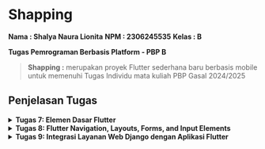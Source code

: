 # Shapping

**Nama : Shalya Naura Lionita**
**NPM : 2306245535**
**Kelas : B**

**Tugas Pemrograman Berbasis Platform - PBP B**

>**Shapping :** merupakan proyek Flutter sederhana baru berbasis mobile untuk memenuhi Tugas Individu mata kuliah PBP Gasal 2024/2025

## **Penjelasan Tugas**

<details>
<summary> <b> Tugas 7: Elemen Dasar Flutter </b> </summary>

## **Jawaban Tugas 7**

* ### Jelaskan apa yang dimaksud dengan stateless widget dan stateful widget, dan jelaskan perbedaan dari keduanya.

Stateless Widget adalah widget yang tidak memiliki state yang dapat berubah. Artinya, widget ini tidak bisa diperbarui atau diubah setelah pertama kali dibuat. Stateless widget cocok digunakan untuk elemen UI yang sifatnya statis, seperti teks, ikon, atau gambar yang tidak akan berubah sepanjang waktu. Contohnya termasuk Text, Icon, dan Image.

Stateful Widget adalah widget yang memiliki state yang dapat berubah selama siklus hidupnya. Ini memungkinkan widget untuk menampilkan data yang bisa diperbarui, seperti teks yang berubah atau animasi. Untuk membuat widget yang bersifat dinamis atau interaktif, seperti form input atau tombol yang bisa ditekan, kita biasanya menggunakan stateful widget. Contoh dari stateful widget adalah Checkbox, Slider, atau TextField.

**Tambahan :** Stateless widget tidak dapat diperbarui setelah diinisialisasi, sedangkan stateful widget dapat mengalami perubahan yang menyebabkan tampilan UI-nya diperbarui selama aplikasi berjalan.

* ### Sebutkan widget apa saja yang kamu gunakan pada proyek ini dan jelaskan fungsinya.

Pada proyek ini, terdapat beberapa widget yang telah saya gunakan, yaitu:
1. MaterialApp
Widget utama aplikasi Flutter yang mengatur beberapa konfigurasi penting, seperti tema aplikasi dan halaman utama. Pada kode ini, MaterialApp juga mengatur colorScheme untuk menentukan warna utama (primarySwatch: Colors.yellow) dan warna sekunder (secondary: Colors.orange[900]), serta menetapkan MyHomePage sebagai halaman utama aplikasi.

2. MyHomePage
MyHomePage merupakan StatelessWidget yang berfungsi sebagai halaman utama aplikasi. Pada halaman ini, berbagai komponen UI disusun dengan layout dasar yang diberikan oleh Scaffold, termasuk AppBar, Column, Row, GridView, dan InfoCard.

3. Scaffold
Struktur dasar halaman Flutter yang menyediakan AppBar, body, dan elemen lainnya. Di MyHomePage, Scaffold menampung AppBar di bagian atas dan Column di dalam body, tempat widget lainnya ditempatkan.

4. AppBar
Bagian atas halaman yang menampilkan judul aplikasi "Shapping" dengan warna teks Colors.orange dan latar belakang sesuai dengan primary dari tema aplikasi.

5. Column dan Row
Menyusun widget secara vertikal. Pada MyHomePage, Column digunakan untuk menampilkan beberapa elemen seperti Row (berisi InfoCard), Text, dan GridView. Sedangkan row Menyusun widget secara horizontal. Dalam kode ini, Row berisi tiga InfoCard untuk menampilkan informasi seperti NPM, Nama, dan Kelas.

6. InfoCard
Widget custom yang menggunakan Card untuk menampilkan informasi dengan judul (title) dan konten (content). Card ini digunakan untuk menampilkan data NPM, nama, dan kelas secara rapi dengan tampilan berbayang.

7. Text
Digunakan untuk menampilkan teks "Welcome to Shapping" di halaman utama, dengan gaya teks bold dan ukuran font 18.

8. GridView.count
Membuat layout grid dengan jumlah kolom yang tetap (3 kolom di proyek ini) untuk menampilkan ItemCard yang berisi menu utama, seperti "Lihat Daftar Produk", "Tambah Produk", dan "Logout". GridView.count juga dilengkapi dengan crossAxisSpacing dan mainAxisSpacing untuk mengatur jarak antar-kolom dan antar-baris.

9. ItemCard
Widget custom yang menggunakan Material untuk menyediakan warna latar belakang berdasarkan warna pada ItemHomepage, dan InkWell untuk membuat efek klik pada kartu. ItemCard berisi ikon (Icon) dan teks (Text) yang ditampilkan di tengah kartu, sesuai dengan data dari ItemHomepage.

10. Material
Membuat elemen dengan gaya Material Design. Pada ItemCard, Material digunakan sebagai latar belakang kartu dengan warna sesuai properti item.color.

11. InkWell
Widget untuk mendeteksi interaksi pengguna (seperti klik) dan menampilkan efek seperti ripple. Pada ItemCard, InkWell dipakai untuk membuat kartu interaktif. Ketika kartu diklik, InkWell memicu aksi onTap yang menampilkan pesan SnackBar.

12. SnackBar
Menampilkan pesan sementara di bagian bawah layar untuk memberi umpan balik ketika pengguna menekan ItemCard. Pesan ini menunjukkan bahwa pengguna telah menekan tombol tertentu, seperti "Kamu telah menekan tombol Lihat Daftar Produk!".

13. Icon
Menampilkan ikon sesuai dengan yang didefinisikan dalam ItemHomepage. Ikon ditampilkan di ItemCard dengan warna putih dan ukuran 30, menyesuaikan tema dan warna latar ItemCard.

* ### Apa fungsi dari setState()? Jelaskan variabel apa saja yang dapat terdampak dengan fungsi tersebut.

setState() adalah metode yang digunakan dalam Stateful widget untuk memberi tahu Flutter bahwa ada perubahan state yang harus diterapkan pada widget tersebut. Ketika setState() dipanggil, Flutter akan menjalankan ulang metode build() dan memperbarui UI berdasarkan perubahan state tersebut. Fungsi ini umumnya digunakan untuk memperbarui data yang akan memengaruhi tampilan.

Variabel yang dapat terdampak oleh setState() adalah variabel-variabel yang berada dalam State class dan berfungsi untuk menyimpan data dinamis dalam widget tersebut. Sebagai contoh, jika ada variabel counter yang bertambah setiap kali tombol ditekan, memanggil setState() pada saat menambah counter akan memperbarui UI untuk menampilkan nilai counter yang baru.

* ### Jelaskan perbedaan antara const dengan final.

const: Menandakan bahwa nilai variabel bersifat konstan atau tidak berubah dan nilainya ditentukan pada saat kompilasi. Variabel const harus diinisialisasi dengan nilai konstan atau literal yang sudah diketahui saat kompilasi.

final: Menandakan bahwa variabel hanya dapat diinisialisasi sekali saja, tetapi nilainya bisa ditentukan saat runtime, bukan hanya saat kompilasi. Jadi, final lebih fleksibel karena bisa digunakan untuk nilai yang tidak diketahui pada saat kompilasi, tetapi tidak bisa diubah setelah diberi nilai.

## **Implementasi Checklist**

* ### Membuat Program Flutter Baru

Menyiapkan direktori baru kemudian menjalankan perintah berikut pada terminal sehingga dapat membuat proyek Flutter baru.
```
flutter create shapping
```

Masuk ke dalam folder 'shapping' dari terminal
```
cd shapping
```

Membuat file menu.dart baru di dalam proyek Flutter dan di dalam direktori lib, kemudian import : 
```
import 'package:flutter/material.dart';
```

Memindahkan `class MyHomePage ...` dari main.dart ke menu.dart lalu menghapus  `class _MyHomePage State ...` di main.dart.

Menambahkan import kode menu.dart ke main.dart
```
`import 'package:shapping/menu.dart';`
```

* ### Membuat Tombol Sederhana
Menambahkan dan mengganti kode dalam menu.dart menjadi seperti ini:
```
import 'package:flutter/material.dart';

class MyHomePage extends StatelessWidget {
  MyHomePage({super.key});
  final String npm = '2306245535'; // NPM
  final String name = 'Shalya Naura Lionita'; // Nama
  final String className = 'PBP B'; // Kelas
  final List<ItemHomepage> items = [
    ItemHomepage("Lihat Daftar Produk", Icons.shopping_bag,
        Colors.orange[900]!), // Dark orange
    ItemHomepage(
        "Tambah Produk", Icons.add, Colors.orange[600]!), // Medium orange
    ItemHomepage("Logout", Icons.logout, Colors.orange[300]!), // Light orange
  ];

  @override
  Widget build(BuildContext context) {
    // Scaffold menyediakan struktur dasar halaman dengan AppBar dan body.
    return Scaffold(
      // AppBar adalah bagian atas halaman yang menampilkan judul.
      appBar: AppBar(
        title: const Text(
          'Shapping',
          style: TextStyle(
            color: Colors.orange,
            fontWeight: FontWeight.bold,
          ),
        ),
        // Warna latar belakang AppBar diambil dari skema warna tema aplikasi.
        backgroundColor: Theme.of(context).colorScheme.primary,
      ),
      // Body halaman dengan padding di sekelilingnya.
      body: Padding(
        padding: const EdgeInsets.all(16.0),
        // Menyusun widget secara vertikal dalam sebuah kolom.
        child: Column(
          crossAxisAlignment: CrossAxisAlignment.center,
          children: [
            // Row untuk menampilkan 3 InfoCard secara horizontal.
            Row(
              mainAxisAlignment: MainAxisAlignment.spaceEvenly,
              children: [
                InfoCard(title: 'NPM', content: npm),
                InfoCard(title: 'Name', content: name),
                InfoCard(title: 'Class', content: className),
              ],
            ),

            // Memberikan jarak vertikal 16 unit.
            const SizedBox(height: 16.0),

            // Menempatkan widget berikutnya di tengah halaman.
            Center(
              child: Column(
                // Menyusun teks dan grid item secara vertikal.

                children: [
                  // Menampilkan teks sambutan dengan gaya tebal dan ukuran 18.
                  const Padding(
                    padding: EdgeInsets.only(top: 16.0),
                    child: Text(
                      'Welcome to Shapping',
                      style: TextStyle(
                        fontWeight: FontWeight.bold,
                        fontSize: 18.0,
                      ),
                    ),
                  ),

                  // Grid untuk menampilkan ItemCard dalam bentuk grid 3 kolom.
                  GridView.count(
                    primary: true,
                    padding: const EdgeInsets.all(20),
                    crossAxisSpacing: 10,
                    mainAxisSpacing: 10,
                    crossAxisCount: 3,
                    // Agar grid menyesuaikan tinggi kontennya.
                    shrinkWrap: true,

                    // Menampilkan ItemCard untuk setiap item dalam list items.
                    children: items.map((ItemHomepage item) {
                      return ItemCard(item);
                    }).toList(),
                  ),
                ],
              ),
            ),
          ],
        ),
      ),
    );
  }
}

class InfoCard extends StatelessWidget {
  // Kartu informasi yang menampilkan title dan content.

  final String title; // Judul kartu.
  final String content; // Isi kartu.

  const InfoCard({super.key, required this.title, required this.content});

  @override
  Widget build(BuildContext context) {
    return Card(
      // Membuat kotak kartu dengan bayangan dibawahnya.
      elevation: 2.0,
      child: Container(
        // Mengatur ukuran dan jarak di dalam kartu.
        width: MediaQuery.of(context).size.width /
            3.5, // menyesuaikan dengan lebar device yang digunakan.
        padding: const EdgeInsets.all(16.0),
        // Menyusun title dan content secara vertikal.
        child: Column(
          children: [
            Text(
              title,
              style: const TextStyle(fontWeight: FontWeight.bold),
            ),
            const SizedBox(height: 8.0),
            Text(content),
          ],
        ),
      ),
    );
  }
}

class ItemHomepage {
  final String name;
  final IconData icon;
  final Color color;

  ItemHomepage(this.name, this.icon, this.color);
}

class ItemCard extends StatelessWidget {
  // Menampilkan kartu dengan ikon dan nama.

  final ItemHomepage item;

  const ItemCard(this.item, {super.key});

  @override
  Widget build(BuildContext context) {
    return Material(
      // Menentukan warna latar belakang dari tema aplikasi.
      color: item.color,
      // Membuat sudut kartu melengkung.
      borderRadius: BorderRadius.circular(12),

      child: InkWell(
        // Aksi ketika kartu ditekan.
        onTap: () {
          // Menampilkan pesan SnackBar saat kartu ditekan.
          ScaffoldMessenger.of(context)
            ..hideCurrentSnackBar()
            ..showSnackBar(SnackBar(
                content: Text("Kamu telah menekan tombol ${item.name}!")));
        },
        // Container untuk menyimpan Icon dan Text
        child: Container(
          padding: const EdgeInsets.all(8),
          child: Center(
            child: Column(
              // Menyusun ikon dan teks di tengah kartu.
              mainAxisAlignment: MainAxisAlignment.center,
              children: [
                Icon(
                  item.icon,
                  color: Colors.white,
                  size: 30.0,
                ),
                const Padding(padding: EdgeInsets.all(3)),
                Text(
                  item.name,
                  textAlign: TextAlign.center,
                  style: const TextStyle(color: Colors.white),
                ),
              ],
            ),
          ),
        ),
      ),
    );
  }
}
```

* ### Menjalankan program dan push ke github
Setelah kode selesai dibuat, jalankan perintah 
```
flutter run
```
di terminal pada root folder untuk memeriksa apakah kode yang dibuat sudah benar.

Setelah kode sudah berjalan dengan benar, melakukan push ke github dengan menjalankan perintah 'git init', 'git add .', 'git commit', dan 'git push' ke dalam repositori baru yang telah dibuat (disini namanya adalah shapping-mobile).

</details>

<details>
<summary> <b> Tugas 8: Flutter Navigation, Layouts, Forms, and Input Elements </b> </summary>

## **Jawaban Tugas 8**

* ### Apa kegunaan const di Flutter? Jelaskan apa keuntungan ketika menggunakan const pada kode Flutter. Kapan sebaiknya kita menggunakan const, dan kapan sebaiknya tidak digunakan?

Di Flutter, keyword const digunakan untuk menandai nilai atau widget yang bersifat immutable (tidak dapat diubah) dan tetap selama runtime aplikasi. Dengan const, Flutter dapat mengidentifikasi elemen-elemen yang tidak perlu di-render ulang karena tidak akan berubah, sehingga menghemat penggunaan memori dan meningkatkan performa aplikasi.

**Keuntungan menggunakan const:**

Mengurangi Render Ulang: Saat menggunakan const, Flutter tahu bahwa widget tersebut tidak akan berubah, sehingga dapat menghindari proses rebuild dan mempercepat waktu render.
Optimisasi Memori: const memungkinkan Flutter untuk menyimpan nilai yang sama hanya sekali di memori, mengurangi penggunaan memori secara keseluruhan.
Membantu dengan Debugging: Penggunaan const mempermudah untuk mengidentifikasi bagian-bagian dari UI yang bersifat statis atau dinamis, memudahkan proses debugging.

**Kapan menggunakan const:**

Gunakan const pada widget atau nilai yang benar-benar tidak berubah sepanjang lifecycle aplikasi, seperti ikon statis, teks statis, atau warna.
Pada widget yang diinisialisasi dengan nilai tetap, seperti Text("Hello World"), penggunaan const akan meningkatkan efisiensi render.

**Kapan tidak menggunakan const:**

Jangan gunakan const pada widget yang nilai atau tampilannya dapat berubah, seperti elemen yang tergantung pada input pengguna atau data yang dinamis.
Jika sebuah widget menerima parameter yang berubah-ubah atau berasal dari variabel, maka const sebaiknya tidak digunakan karena widget tersebut perlu di-render ulang saat data berubah.
Dengan menggunakan const secara tepat, kita bisa mendapatkan aplikasi yang lebih efisien dan performa yang lebih baik, terutama untuk aplikasi yang kompleks atau dengan banyak elemen UI.

* ### Jelaskan dan bandingkan penggunaan Column dan Row pada Flutter. Berikan contoh implementasi dari masing-masing layout widget ini!

Di Flutter, Column dan Row adalah widget untuk menyusun elemen secara vertikal dan horizontal.

**Column:** Menyusun elemen dari atas ke bawah. Mengisi lebar penuh, sementara tinggi disesuaikan dengan jumlah elemen. Gunakan mainAxisAlignment dan crossAxisAlignment untuk mengatur posisi elemen secara vertikal dan horizontal. Cocok untuk layout vertikal seperti formulir. Contoh (left_drawer.dart) :
```
Column(
  children: [
    Text(
      'Shapping',
      textAlign: TextAlign.center,
      style: TextStyle(
        fontSize: 24,
        fontWeight: FontWeight.bold,
        color: Colors.orange,
      ),
    ),
    Padding(padding: EdgeInsets.all(8)),
    Text(
      "Ayo tambahkan product kesukaanmu!",
      textAlign: TextAlign.center,
      style: TextStyle(
        fontSize: 15,
        fontWeight: FontWeight.normal,
        color: Colors.orange,
      ),
    ),
  ],
),
```

**Row:** Menyusun elemen dari kiri ke kanan. Mengisi tinggi penuh, sementara lebar disesuaikan dengan jumlah elemen. mainAxisAlignment dan crossAxisAlignment mengatur posisi elemen secara horizontal dan vertikal. Cocok untuk layout horizontal seperti bilah navigasi. Contoh :
```
Row(
  mainAxisAlignment: MainAxisAlignment.spaceEvenly,
  children: [
    InfoCard(title: 'NPM', content: npm),
    InfoCard(title: 'Name', content: name),
    InfoCard(title: 'Class', content: className),
  ],
),
```

* ### Sebutkan apa saja elemen input yang kamu gunakan pada halaman form yang kamu buat pada tugas kali ini. Apakah terdapat elemen input Flutter lain yang tidak kamu gunakan pada tugas ini? Jelaskan!

Pada halaman form ProductEntryFormPage, terdapat beberapa elemen input utama yang digunakan, yaitu:

1. TextFormField untuk "Product" - Input teks untuk nama produk, dilengkapi dengan validator untuk memastikan input tidak kosong.
2. TextFormField untuk "Amount" - Input numerik untuk jumlah produk, dengan validator yang memastikan input tidak kosong dan berupa angka.
3. TextFormField untuk "Description" - Input teks untuk deskripsi produk, dengan validator untuk memastikan input tidak kosong.
4. ElevatedButton untuk "Save" - Tombol untuk menyimpan data input yang menampilkan dialog konfirmasi saat data tersimpan.

Elemen input lain di Flutter yang tidak digunakan ada beberapa, seperti Checkbox untuk memilih opsi boolean, Radio Button untuk memilih satu opsi dari beberapa pilihan, Switch untuk toggle antara dua status, Slider untuk memilih nilai dalam rentang tertentu, serta DropdownButton untuk memilih dari daftar opsi.

Elemen-elemen ini tidak digunakan karena form yang dibuat hanya memerlukan input teks dan angka sederhana, tanpa opsi boolean atau pilihan dari daftar.

* ### Bagaimana cara kamu mengatur tema (theme) dalam aplikasi Flutter agar aplikasi yang dibuat konsisten? Apakah kamu mengimplementasikan tema pada aplikasi yang kamu buat?

Dalam aplikasi Flutter, tema diatur melalui ThemeData, yang diterapkan pada widget MaterialApp. Ini memungkinkan kita untuk menetapkan gaya warna, font, bentuk, dan elemen UI lainnya secara konsisten di seluruh aplikasi. Dengan menggunakan tema, kita bisa memastikan aplikasi memiliki tampilan yang seragam, serta memudahkan perubahan desain hanya dengan mengupdate nilai tema.

Dalam kode yang saya buat, saya telah mengimplementasikan tema dengan menggunakan colorScheme.primary dan colorScheme.secondary untuk menentukan warna elemen UI seperti AppBar, Drawer, dan tombol. Hal ini memastikan bahwa warna utama dan sekunder tetap konsisten di seluruh aplikasi, memberikan tampilan yang lebih seragam.

* ### Bagaimana cara kamu menangani navigasi dalam aplikasi dengan banyak halaman pada Flutter?

Dalam aplikasi Flutter dengan banyak halaman, navigasi diatur menggunakan Navigator dan MaterialPageRoute. Flutter menyediakan berbagai metode navigasi yang memungkinkan perpindahan antar halaman dengan mulus, baik untuk mendorong (push) halaman baru ke dalam stack atau untuk menggantikan (replace) halaman yang ada.

Pada proyek saya, navigasi dilakukan dengan Navigator.push dan Navigator.pushReplacement untuk berpindah ke halaman formulir atau halaman utama. Ini membuat navigasi tetap efisien, serta memastikan pengguna tidak menumpuk terlalu banyak halaman dalam stack. Berikut contoh dalam kode saya :

**Navigator.push :**
```
if (item.name == "Tambah Produk") {
  Navigator.push(
    context,
    MaterialPageRoute(
        builder: (context) => const ProductEntryFormPage()),
  );
}
```

**Navigator.pushReplacement :**
```
onTap: () {
  Navigator.pushReplacement(
      context,
      MaterialPageRoute(
        builder: (context) => MyHomePage(),
      ));
},
```

## **Implementasi Checklist**

* ### Membuat halaman tambah Form
Membuat berkas baru pada direktori lib dengan nama 'productentry_form.dart' kemudian diisi dengan kode :
```
import 'package:flutter/material.dart';
import 'package:shapping/widgets/left_drawer.dart';

class ProductEntryFormPage extends StatefulWidget {
  const ProductEntryFormPage({super.key});

  @override
  State<ProductEntryFormPage> createState() => _ProductEntryFormPageState();
}

class _ProductEntryFormPageState extends State<ProductEntryFormPage> {
  final _formKey = GlobalKey<FormState>();
  String _productname = "";
  String _description = "";
  int _amount = 0;
  @override
  Widget build(BuildContext context) {
    return Scaffold(
      appBar: AppBar(
        title: const Center(
          child: Text(
            'Form Tambah Product',
          ),
        ),
        backgroundColor: Theme.of(context).colorScheme.primary,
        foregroundColor: Colors.orange[900],
      ),
      drawer:
          const LeftDrawer(), // Menggunakan drawer yang diimport dari left_drawer.dart
      body: Form(
        key: _formKey,
        child: SingleChildScrollView(
            child: Column(
          crossAxisAlignment: CrossAxisAlignment.start,
          children: [
            Padding(
              padding: const EdgeInsets.all(8.0),
              child: TextFormField(
                decoration: InputDecoration(
                  hintText: "Product",
                  labelText: "Product",
                  border: OutlineInputBorder(
                    borderRadius: BorderRadius.circular(5.0),
                  ),
                ),
                onChanged: (String? value) {
                  setState(() {
                    _productname = value!;
                  });
                },
                validator: (String? value) {
                  if (value == null || value.isEmpty) {
                    return "Product tidak boleh kosong!";
                  }
                  return null;
                },
              ),
            ),
            Padding(
              padding: const EdgeInsets.all(8.0),
              child: TextFormField(
                decoration: InputDecoration(
                  hintText: "Amount",
                  labelText: "Amount",
                  border: OutlineInputBorder(
                    borderRadius: BorderRadius.circular(5.0),
                  ),
                ),
                onChanged: (String? value) {
                  setState(() {
                    _amount = int.tryParse(value!) ?? 0;
                  });
                },
                validator: (String? value) {
                  if (value == null || value.isEmpty) {
                    return "Amount tidak boleh kosong!";
                  }
                  if (int.tryParse(value) == null) {
                    return "Amount harus berupa angka!";
                  }
                  return null;
                },
              ),
            ),
            Padding(
              padding: const EdgeInsets.all(8.0),
              child: TextFormField(
                decoration: InputDecoration(
                  hintText: "Description",
                  labelText: "Description",
                  border: OutlineInputBorder(
                    borderRadius: BorderRadius.circular(5.0),
                  ),
                ),
                onChanged: (String? value) {
                  setState(() {
                    _description = value!;
                  });
                },
                validator: (String? value) {
                  if (value == null || value.isEmpty) {
                    return "Description tidak boleh kosong!";
                  }
                  return null;
                },
              ),
            ),
            Align(
              alignment: Alignment.bottomCenter,
              child: Padding(
                padding: const EdgeInsets.all(8.0),
                child: ElevatedButton(
                  style: ButtonStyle(
                    backgroundColor: MaterialStateProperty.all(
                        Theme.of(context).colorScheme.primary),
                  ),
                  onPressed: () {
                    if (_formKey.currentState!.validate()) {
                      showDialog(
                        context: context,
                        builder: (context) {
                          return AlertDialog(
                            title: const Text('Product berhasil tersimpan'),
                            content: SingleChildScrollView(
                              child: Column(
                                crossAxisAlignment: CrossAxisAlignment.start,
                                children: [
                                  Text('Product : $_productname'),
                                  Text('Amount : $_amount'),
                                  Text('Description : $_description'),
                                ],
                              ),
                            ),
                            actions: [
                              TextButton(
                                child: const Text('OK'),
                                onPressed: () {
                                  Navigator.pop(context);
                                  _formKey.currentState!.reset();
                                },
                              ),
                            ],
                          );
                        },
                      );
                    }
                  },
                  child: const Text(
                    "Save",
                    style: TextStyle(color: Colors.orange),
                  ),
                ),
              ),
            ),
          ],
        )),
      ),
    );
  }
}
```

* ### Navigasi ke form
Mmeindahkan fungsi ItemHomePage dan ItemCard ke dalam berkas baru bernama product_card di dalam direktori widgets, kemudian menambahkan kode berikut pada fungsi onTap() sebagai berikut :
```
onTap: () {
  ScaffoldMessenger.of(context)
    ..hideCurrentSnackBar()
    ..showSnackBar(SnackBar(
        content: Text("Kamu telah menekan tombol ${item.name}!")));

  if (item.name == "Tambah Produk") {
    Navigator.push(
      context,
      MaterialPageRoute(
          builder: (context) => const ProductEntryFormPage()),
    );
  }
},
```

* ### Membuat sebuah drawer
Membuat berkas baru pada direktori baru di dalam direktori lib sehingga path menjadi lib/widgets/left_drawer.dart, kemudian mengisi left_drawer.dart dengan kode :
```
import 'package:flutter/material.dart';
import 'package:shapping/screens/menu.dart';
import 'package:shapping/screens/productentry_form.dart';

class LeftDrawer extends StatelessWidget {
  const LeftDrawer({super.key});

  @override
  Widget build(BuildContext context) {
    return Drawer(
      child: ListView(
        children: [
          DrawerHeader(
            decoration: BoxDecoration(
              color: Theme.of(context).colorScheme.primary,
            ),
            child: const Column(
              children: [
                Text(
                  'Shapping',
                  textAlign: TextAlign.center,
                  style: TextStyle(
                    fontSize: 24,
                    fontWeight: FontWeight.bold,
                    color: Colors.orange,
                  ),
                ),
                Padding(padding: EdgeInsets.all(8)),
                Text(
                  "Ayo tambahkan product kesukaanmu!",
                  textAlign: TextAlign.center,
                  style: TextStyle(
                    fontSize: 15,
                    fontWeight: FontWeight.normal,
                    color: Colors.orange,
                  ),
                ),
              ],
            ),
          ),
          ListTile(
            leading: const Icon(Icons.home_outlined),
            title: const Text('Halaman Utama'),
            // Bagian redirection ke MyHomePage
            onTap: () {
              Navigator.pushReplacement(
                  context,
                  MaterialPageRoute(
                    builder: (context) => MyHomePage(),
                  ));
            },
          ),
          ListTile(
            leading: const Icon(Icons.mood),
            title: const Text('Tambah Product'),
            // Bagian redirection ke MoodEntryFormPage
            onTap: () {
              // Navigasi ke halaman MoodEntryFormPage
              Navigator.push(
                context,
                MaterialPageRoute(builder: (context) => ProductEntryFormPage()),
              );
            },
          ),
        ],
      ),
    );
  }
}
```

</details>

<details>
<summary> <b> Tugas 9: Integrasi Layanan Web Django dengan Aplikasi Flutter </b> </summary>

## **Jawaban Tugas 9**

* ### Jelaskan mengapa kita perlu membuat model untuk melakukan pengambilan ataupun pengiriman data JSON? Apakah akan terjadi error jika kita tidak membuat model terlebih dahulu?

**Mengapa Perlu Membuat Model untuk JSON?**

Model dalam framework seperti Django membantu kita mendefinisikan struktur data secara konsisten dan mempermudah pengelolaan database. Saat berurusan dengan data JSON, model diperlukan jika kita ingin menyimpan atau memanipulasi data tersebut dalam database secara terorganisir. Model memungkinkan validasi otomatis, mengurangi risiko error seperti data tidak sesuai tipe atau format, dan memastikan bahwa setiap pengambilan atau pengiriman data JSON sesuai dengan skema yang diharapkan.

**Apakah Error Terjadi Jika Tidak Membuat Model?**

Jika hanya mengirim atau menerima JSON tanpa melibatkan database, model tidak wajib digunakan, sehingga tidak akan langsung menyebabkan error. Namun, jika data JSON ingin disimpan ke database tanpa model, kemungkinan besar akan terjadi error atau inkonsistensi karena tidak ada aturan yang mendefinisikan bagaimana data tersebut harus disimpan. Selain itu, tanpa model, proses validasi dan pengolahan data menjadi lebih rentan terhadap kesalahan manual.


* ### Jelaskan fungsi dari library http yang sudah kamu implementasikan pada tugas ini

Pada tugas ini, library http digunakan untuk melakukan komunikasi antara aplikasi Flutter dan web service melalui HTTP. Fungsi utama dari library ini adalah mempermudah pengiriman dan penerimaan data menggunakan metode HTTP, seperti GET dan POST. Berikut detail penggunaannya:

1. Mengirim Request: Library ini memungkinkan pengiriman HTTP request, seperti GET untuk mengambil data dari server dan POST untuk mengirim data ke server. Seperti contohnya pada tugas,
```
class _ProductEntryPageState extends State<ProductEntryPage> {
  Future<List<ProductEntry>> fetchProduct(CookieRequest request) async {
    final response = await request.get('http://127.0.0.1:8000/json/');
    ...
  }
}
```

```
@csrf_exempt
def create_mood_flutter(request):
    if request.method == 'POST':
    ...
```

2. Menerima Response: Response dari server dalam format JSON dapat diolah menjadi objek Dart menggunakan metode deserialisasi.

3. Integrasi API: Digunakan untuk menghubungkan aplikasi Flutter dengan backend, misalnya Django, untuk menampilkan data seperti daftar mood yang diambil dari API.

Langkah yang diterapkan melibatkan menambahkan dependensi http, membuat model Dart untuk representasi data JSON, dan memanfaatkan library ini untuk fetch data atau mengirim data ke server


* ### Jelaskan fungsi dari CookieRequest dan jelaskan mengapa instance CookieRequest perlu untuk dibagikan ke semua komponen di aplikasi Flutter.

CookieRequest adalah objek yang berfungsi mengelola sesi pengguna dengan menggunakan cookie saat melakukan permintaan HTTP. Objek ini menyimpan cookie yang dikirim server setelah login atau inisiasi sesi, lalu menyertakannya dalam permintaan HTTP berikutnya untuk menjaga status login pengguna. Selain itu, CookieRequest memastikan setiap permintaan aplikasi dikaitkan dengan sesi pengguna yang valid, sehingga memudahkan otentikasi tanpa mengulang proses login. Fungsi ini juga mendukung operasi CRUD yang aman, seperti menambahkan atau mengubah data, dengan server memvalidasi sesi melalui cookie yang disertakan.

Membagikan instance CookieRequest ke semua komponen dalam aplikasi memastikan konsistensi sesi di setiap permintaan, mencegah masalah seperti logout tak terduga atau akses yang ditolak akibat inkonsistensi cookie. Dengan hanya satu instance yang mengelola cookie, keamanan data sesi lebih terjaga dan pengelolaan otentikasi menjadi terpusat. Hal ini juga menyederhanakan akses dan debugging, karena semua komponen menggunakan instance yang sama untuk menangani permintaan yang membutuhkan cookie.


* ### Jelaskan mekanisme pengiriman data mulai dari input hingga dapat ditampilkan pada Flutter.

Berikut adalah mekanisme pengiriman data mulai dari input hingga dapat ditampilkan pada Flutter:

1. Input Data oleh Pengguna
Pengguna memasukkan data melalui form atau widget input di aplikasi Flutter, seperti TextField atau DropdownButton. Data ini dikumpulkan dari widget menggunakan controller, seperti TextEditingController, atau melalui state management.
2. Mengirim Data ke Backend
Setelah input selesai, data yang dikumpulkan dikirim ke backend melalui HTTP request, biasanya menggunakan library seperti http. Data ini dikemas dalam format JSON menggunakan jsonEncode agar kompatibel dengan API.
3. Pemrosesan di Backend
Backend menerima request dan memproses data. Proses ini bisa mencakup validasi data, penyimpanan data ke database, serta mengembalikan response ke aplikasi Flutter. Response biasanya berisi status keberhasilan dan data terbaru.
4. Menerima Response di Flutter
Flutter menerima response dari backend, yang biasanya berupa JSON. Data JSON ini di-decode menjadi objek Dart untuk ditampilkan atau digunakan lebih lanjut.
5. Menampilkan Data ke Pengguna
Data yang diterima diubah menjadi widget untuk ditampilkan. Flutter sering menggunakan widget seperti ListView, Text, atau Card untuk menyajikan data secara dinamis.


* ### Jelaskan mekanisme autentikasi dari login, register, hingga logout. Mulai dari input data akun pada Flutter ke Django hingga selesainya proses autentikasi oleh Django dan tampilnya menu pada Flutter.

**1. Register :**  
Pengguna memulai proses registrasi dengan memasukkan data seperti nama, email, dan password melalui form di aplikasi Flutter. Data tersebut dikirim ke backend Django menggunakan HTTP POST dalam format JSON. Setelah menerima data, Django melakukan validasi untuk memastikan format data benar dan email belum terdaftar sebelumnya. Password pengguna di-hash menggunakan algoritma keamanan seperti PBKDF2 untuk memastikan kerahasiaan data. Akhirnya, Django menyimpan akun pengguna ke dalam database dan mengembalikan respons keberhasilan ke Flutter untuk mengonfirmasi bahwa proses registrasi selesai.

**2. Login :**  
Pada proses login, pengguna memasukkan email dan password mereka melalui form login di Flutter. Data ini kemudian dikirimkan ke Django menggunakan HTTP POST. Django memverifikasi email dan mencocokkan password dengan yang telah di-hash di database. Jika validasi berhasil, Django membuat sesi dengan cookie atau memberikan token autentikasi seperti JWT. Flutter menerima cookie atau token tersebut sebagai bukti autentikasi dan menyimpannya di penyimpanan lokal untuk digunakan pada permintaan selanjutnya. Jika login gagal, Django mengembalikan respons error dengan pesan yang sesuai.

**3. Tampilan menu pada Flutter :**  
Setelah login berhasil, Flutter menggunakan token atau sesi yang diterima untuk mengakses data dari server Django. Setiap permintaan HTTP berikutnya menyertakan token atau cookie tersebut untuk memastikan Django dapat memverifikasi pengguna. Django memeriksa validitas token atau sesi sebelum memberikan akses ke data atau menu yang diminta. Setelah verifikasi berhasil, Django mengirimkan data yang relevan, seperti daftar menu, yang kemudian ditampilkan oleh Flutter di antarmuka pengguna.

**4. Logout :**  
Proses logout dimulai ketika pengguna memilih opsi logout di aplikasi Flutter. Flutter mengirimkan permintaan ke Django untuk menghapus sesi atau mencabut token autentikasi. Django memproses permintaan ini dengan menghapus sesi dari database atau memasukkan token ke daftar hitam (blacklist). Setelah Django mengonfirmasi bahwa sesi atau token telah dihentikan, Flutter menghapus informasi autentikasi dari penyimpanan lokal dan mengarahkan pengguna kembali ke halaman login. Proses ini memastikan bahwa pengguna tidak lagi memiliki akses ke data atau fitur yang memerlukan autentikasi.


## **Implementasi Checklist**

* ### Mengimplementasikan fitur registrasi akun pada proyek tugas Flutter, membuat halaman login pada proyek tugas Flutter, mengintegrasikan sistem autentikasi Django dengan proyek tugas Flutter.

**Implementasi di Django**
1. Membuat django-app baru, yaitu authentication yang berisi fungsi-fungsi untuk registrasi, login, dan logout dengan mengembalikan JSON response sebagai hasil proses login/logout.
2. Melakukan routing di dalam app authentication untuk fungsi login, logout dan register, juga routing di dalam proyek shapping agar authentication dapat terbaca.
3. Menginstall cors-headers, kemudian menambahkannya ke settings.py, serta menambahkan middleware nya juga ke settings.py untuk memungkinkan komunikasi antara Flutter dan Django.

**Implementasi di Flutter**
1. Menginstall package provider dan pbp_django_auth untuk melakukan kontak dengan web service Django.
2. Memodifikasi root widget saya pada main.dart agar menggunakan CookieRequest library ke semua child widget dengan menggunakan provider.
3. Membuat halaman login page seperti berikut :
```
...
void main() {
  runApp(const LoginApp());
}

class LoginApp extends StatelessWidget {
  const LoginApp({super.key});

  @override
  Widget build(BuildContext context) {
    return MaterialApp(
      title: 'Login',
      ...
      home: const LoginPage(),
    );
  }
}

class LoginPage extends StatefulWidget {
  const LoginPage({super.key});

  @override
  State<LoginPage> createState() => _LoginPageState();
}

class _LoginPageState extends State<LoginPage> {
  final TextEditingController _usernameController = TextEditingController();
  final TextEditingController _passwordController = TextEditingController();

  @override
  Widget build(BuildContext context) {
    final request = context.watch<CookieRequest>();

    return Scaffold(
      appBar: AppBar(
        title: const Text('Login'),
      ),
      body: Center(
        child: SingleChildScrollView(
          padding: const EdgeInsets.all(16.0),
          child: Card(
            elevation: 8,
            shape: RoundedRectangleBorder(
              borderRadius: BorderRadius.circular(12.0),
            ),
            child: Padding(
              padding: const EdgeInsets.all(20.0),
              child: Column(
                mainAxisSize: MainAxisSize.min,
                children: [
                  const Text(
                    'Login',
                    style: TextStyle(
                      fontSize: 24.0,
                      fontWeight: FontWeight.bold,
                    ),
                  ),
                  const SizedBox(height: 30.0),
                  TextField(
                    controller: _usernameController,
                    decoration: const InputDecoration(
                      labelText: 'Username',
                      hintText: 'Enter your username',
                      border: OutlineInputBorder(
                        borderRadius: BorderRadius.all(Radius.circular(12.0)),
                      ),
                      contentPadding:
                          EdgeInsets.symmetric(horizontal: 12.0, vertical: 8.0),
                    ),
                  ),
                  const SizedBox(height: 12.0),
                  TextField(
                    controller: _passwordController,
                    decoration: const InputDecoration(
                      labelText: 'Password',
                      hintText: 'Enter your password',
                      border: OutlineInputBorder(
                        borderRadius: BorderRadius.all(Radius.circular(12.0)),
                      ),
                      contentPadding:
                          EdgeInsets.symmetric(horizontal: 12.0, vertical: 8.0),
                    ),
                    obscureText: true,
                  ),
                  const SizedBox(height: 24.0),
                  ElevatedButton(
                    onPressed: () async {
                      String username = _usernameController.text;
                      String password = _passwordController.text;

                      final response = await request
                          .login("http://127.0.0.1:8000/auth/login/", {
                        'username': username,
                        'password': password,
                      });

                      if (request.loggedIn) {
                        String message = response['message'];
                        String uname = response['username'];
                        if (context.mounted) {
                          Navigator.pushReplacement(
                            context,
                            MaterialPageRoute(
                                builder: (context) => MyHomePage()),
                          );
                          ScaffoldMessenger.of(context)
                            ..hideCurrentSnackBar()
                            ..showSnackBar(
                              SnackBar(
                                  content:
                                      Text("$message Selamat datang, $uname.")),
                            );
                        }
                      } else {
                        if (context.mounted) {
                          showDialog(
                            context: context,
                            builder: (context) => AlertDialog(
                              title: const Text('Login Gagal'),
                              content: Text(response['message']),
                              actions: [
                                TextButton(
                                  child: const Text('OK'),
                                  onPressed: () {
                                    Navigator.pop(context);
                                  },
                                ),
                              ],
                            ),
                          );
                        }
                      }
                    },
                    style: ElevatedButton.styleFrom(
                      foregroundColor: Colors.orange[900],
                      minimumSize: Size(double.infinity, 50),
                      backgroundColor: Theme.of(context).colorScheme.primary,
                      padding: const EdgeInsets.symmetric(vertical: 16.0),
                    ),
                    child: const Text('Login'),
                  ),
                  const SizedBox(height: 36.0),
                  GestureDetector(
                    onTap: () {
                      Navigator.push(
                        context,
                        MaterialPageRoute(
                            builder: (context) => const RegisterPage()),
                      );
                    },
                    child: Text(
                      'Don\'t have an account? Register',
                      style: TextStyle(
                        color: Theme.of(context).colorScheme.secondary,
                        fontSize: 16.0,
                      ),
                    ),
                  ),
                ],
              ),
            ),
          ),
        ),
      ),
    );
  }
}
```
4. Mengubah home: MyHomePage pada main.dart menjadi :
```
home: const LoginPage()
```
5. Membuat berkas reagister.dart dan diisi seperti berikut :
```
...

class RegisterPage extends StatefulWidget {
  const RegisterPage({super.key});

  @override
  State<RegisterPage> createState() => _RegisterPageState();
}

class _RegisterPageState extends State<RegisterPage> {
  final _usernameController = TextEditingController();
  final _passwordController = TextEditingController();
  final _confirmPasswordController = TextEditingController();

  @override
  Widget build(BuildContext context) {
    final request = context.watch<CookieRequest>();
    return Scaffold(
      appBar: AppBar(
        title: const Text('Register'),
        leading: IconButton(
          icon: const Icon(Icons.arrow_back),
          onPressed: () {
            Navigator.pop(context);
          },
        ),
      ),
      body: Center(
        child: SingleChildScrollView(
          padding: const EdgeInsets.all(16.0),
          child: Card(
            elevation: 8,
            shape: RoundedRectangleBorder(
              borderRadius: BorderRadius.circular(12.0),
            ),
            child: Padding(
              padding: const EdgeInsets.all(20.0),
              child: Column(
                mainAxisSize: MainAxisSize.min,
                children: <Widget>[
                  const Text(
                    'Register',
                    style: TextStyle(
                      fontSize: 24.0,
                      fontWeight: FontWeight.bold,
                    ),
                  ),
                  const SizedBox(height: 30.0),
                  TextFormField(
                    controller: _usernameController,
                    decoration: const InputDecoration(
                      labelText: 'Username',
                      hintText: 'Enter your username',
                      border: OutlineInputBorder(
                        borderRadius: BorderRadius.all(Radius.circular(12.0)),
                      ),
                      contentPadding:
                          EdgeInsets.symmetric(horizontal: 12.0, vertical: 8.0),
                    ),
                    validator: (value) {
                      if (value == null || value.isEmpty) {
                        return 'Please enter your username';
                      }
                      return null;
                    },
                  ),
                  const SizedBox(height: 12.0),
                  TextFormField(
                    controller: _passwordController,
                    decoration: const InputDecoration(
                      labelText: 'Password',
                      hintText: 'Enter your password',
                      border: OutlineInputBorder(
                        borderRadius: BorderRadius.all(Radius.circular(12.0)),
                      ),
                      contentPadding:
                          EdgeInsets.symmetric(horizontal: 12.0, vertical: 8.0),
                    ),
                    obscureText: true,
                    validator: (value) {
                      if (value == null || value.isEmpty) {
                        return 'Please enter your password';
                      }
                      return null;
                    },
                  ),
                  const SizedBox(height: 12.0),
                  TextFormField(
                    controller: _confirmPasswordController,
                    decoration: const InputDecoration(
                      labelText: 'Confirm Password',
                      hintText: 'Confirm your password',
                      border: OutlineInputBorder(
                        borderRadius: BorderRadius.all(Radius.circular(12.0)),
                      ),
                      contentPadding:
                          EdgeInsets.symmetric(horizontal: 12.0, vertical: 8.0),
                    ),
                    obscureText: true,
                    validator: (value) {
                      if (value == null || value.isEmpty) {
                        return 'Please confirm your password';
                      }
                      return null;
                    },
                  ),
                  const SizedBox(height: 24.0),
                  ElevatedButton(
                    onPressed: () async {
                      String username = _usernameController.text;
                      String password1 = _passwordController.text;
                      String password2 = _confirmPasswordController.text;

                      final response = await request.postJson(
                          "http://127.0.0.1:8000/auth/register/",
                          jsonEncode({
                            "username": username,
                            "password1": password1,
                            "password2": password2,
                          }));
                      if (context.mounted) {
                        if (response['status'] == 'success') {
                          ScaffoldMessenger.of(context).showSnackBar(
                            const SnackBar(
                              content: Text('Successfully registered!'),
                            ),
                          );
                          Navigator.pushReplacement(
                            context,
                            MaterialPageRoute(
                                builder: (context) => const LoginPage()),
                          );
                        } else {
                          ScaffoldMessenger.of(context).showSnackBar(
                            const SnackBar(
                              content: Text('Failed to register!'),
                            ),
                          );
                        }
                      }
                    },
                    child: const Text('Register'),
                  ),
                ],
              ),
            ),
          ),
        ),
      ),
    );
  }
}
```


* ### Membuat model kustom sesuai dengan proyek aplikasi Django dan Membuat halaman yang berisi daftar semua item yang terdapat pada endpoint JSON di Django yang telah kamu deploy.

1. Membuka endpoint json (/json) dari proyek Django yang telah saya deploy, kemudian menyalin hasil data json ke dalam web Quicktype.
2. Membuat berkas product_entry.dart dalam direktori models pada lib pada proyek Flutter dan menulis kode yang telah didapatkan dari website Quicktype tadi, yaitu sebagai berikut :
```
// To parse this JSON data, do
//
//     final productEntry = productEntryFromJson(jsonString);

import 'dart:convert';

List<ProductEntry> productEntryFromJson(String str) => List<ProductEntry>.from(json.decode(str).map((x) => ProductEntry.fromJson(x)));

String productEntryToJson(List<ProductEntry> data) => json.encode(List<dynamic>.from(data.map((x) => x.toJson())));

class ProductEntry {
    String model;
    String pk;
    Fields fields;

    ProductEntry({
        required this.model,
        required this.pk,
        required this.fields,
    });

    factory ProductEntry.fromJson(Map<String, dynamic> json) => ProductEntry(
        model: json["model"],
        pk: json["pk"],
        fields: Fields.fromJson(json["fields"]),
    );

    Map<String, dynamic> toJson() => {
        "model": model,
        "pk": pk,
        "fields": fields.toJson(),
    };
}

class Fields {
    int user;
    String productName;
    int price;
    String description;
    int rating;

    Fields({
        required this.user,
        required this.productName,
        required this.price,
        required this.description,
        required this.rating,
    });

    factory Fields.fromJson(Map<String, dynamic> json) => Fields(
        user: json["user"],
        productName: json["product_name"],
        price: json["price"],
        description: json["description"],
        rating: json["rating"],
    );

    Map<String, dynamic> toJson() => {
        "user": user,
        "product_name": productName,
        "price": price,
        "description": description,
        "rating": rating,
    };
}
```

3. Menambahkan dependensi http pada file android/app/src/main/AndroidManifest.xml untuk memberikan akses Internet pada aplikasi Flutter yang sedang dibuat.
4. Membuat berkas baru pada lib/screens, yaitu list_product.dart yang berisi :
```
...

class ProductEntryPage extends StatefulWidget {
  const ProductEntryPage({super.key});

  @override
  State<ProductEntryPage> createState() => _ProductEntryPageState();
}

class _ProductEntryPageState extends State<ProductEntryPage> {
  Future<List<ProductEntry>> fetchProduct(CookieRequest request) async {
    final response = await request.get('http://127.0.0.1:8000/json/');

    // Melakukan decode response menjadi bentuk json
    var data = response;

    // Melakukan konversi data json menjadi object MoodEntry
    List<ProductEntry> listProduct = [];
    for (var d in data) {
      if (d != null) {
        listProduct.add(ProductEntry.fromJson(d));
      }
    }
    return listProduct;
  }

  @override
  Widget build(BuildContext context) {
    final request = context.watch<CookieRequest>();
    return Scaffold(
      appBar: AppBar(
        title: const Text('Product Entry List'),
      ),
      drawer: const LeftDrawer(),
      body: FutureBuilder(
        future: fetchProduct(request),
        builder: (context, AsyncSnapshot snapshot) {
          if (snapshot.data == null) {
            return const Center(child: CircularProgressIndicator());
          } else {
            if (!snapshot.hasData) {
              return const Column(
                children: [
                  Text(
                    'Belum ada data produk pada Shapping.',
                    style: TextStyle(fontSize: 20, color: Color(0xff59A5D8)),
                  ),
                  SizedBox(height: 8),
                ],
              );
            } else {
              return ListView.builder(
                  itemCount: snapshot.data!.length,
                  itemBuilder: (_, index) => Card(
                      margin: const EdgeInsets.symmetric(
                          horizontal: 16, vertical: 8),
                      child: InkWell(
                        splashColor: Colors.blue.withAlpha(30),
                        onTap: () {
                          Navigator.pushReplacement(
                              context,
                              MaterialPageRoute(
                                  builder: (context) => ProductDetailPage(
                                      snapshot.data![index])));
                        },
                        child: Container(
                          margin: const EdgeInsets.symmetric(
                              horizontal: 16, vertical: 12),
                          padding: const EdgeInsets.all(20.0),
                          child: Column(
                            mainAxisAlignment: MainAxisAlignment.start,
                            crossAxisAlignment: CrossAxisAlignment.start,
                            children: [
                              Text(
                                "${snapshot.data![index].fields.productName}",
                                style: const TextStyle(
                                  fontSize: 18.0,
                                  fontWeight: FontWeight.bold,
                                ),
                              ),
                              const SizedBox(height: 10),
                              Text("${snapshot.data![index].fields.price}"),
                              const SizedBox(height: 10),
                              Text("${snapshot.data![index].fields.rating}"),
                              const SizedBox(height: 10),
                              Text(
                                  "${snapshot.data![index].fields.description}")
                            ],
                          ),
                        ),
                      )));
            }
          }
        },
      ),
    );
  }
}
```
5. Mengintegrasikan button yang berada pada halaman menu dan left drawer jika tombol lihat produk ditekan akan mengarahkan ke halaman list_product.dart dengan menbambahkan potongan kode ini di,
left_drawer.dart :
```
ListTile(
  leading: const Icon(Icons.add_reaction_rounded),
  title: const Text('Daftar Product'),
  onTap: () {
    // Route menu ke halaman mood
    Navigator.push(
      context,
      MaterialPageRoute(builder: (context) => const ProductEntryPage()),
    );
  },
),
```

widgets/product_card.dart :
```
else if (item.name == "Lihat Daftar Produk") {
  Navigator.push(
    context,
    MaterialPageRoute(builder: (context) => const ProductEntryPage()),
  );
}
```


* ### Membuat halaman detail untuk setiap item yang terdapat pada halaman daftar Item.

Halaman ini menampilkan daftar barang pengguna yang diambil dari server Django melalui endpoint /json/, yang memfilter data berdasarkan pengguna yang sedang login. Berikut alur singkatnya:

1. Mengambil Data Barang (fetchShop): Fungsi ini mengirim permintaan GET dengan cookie autentikasi ke endpoint /json/ dan mengonversi data JSON menjadi objek Dart (ProductEntry).

2. Menampilkan Daftar Barang: Data yang diterima ditampilkan menggunakan ListView atau GridView. Setiap item dapat ditekan untuk melihat detail dengan menggunakan card.

3. Membuka Halaman Detail: Ketika item ditekan, aplikasi mengirim data barang ke halaman detail (ProductDetailPage), seperti pada berkas product_detail.card :
```
...

class ProductDetailPage extends StatelessWidget {
  final ProductEntry product;

  const ProductDetailPage(this.product, {super.key});

  @override
  Widget build(BuildContext context) {
    return Scaffold(
      appBar: AppBar(
        leading: BackButton(
          onPressed: () => Navigator.pushReplacement(
            context,
            MaterialPageRoute(builder: (context) => const ProductEntryPage()),
          ),
        ),
        title: const Text("Product Detail"),
      ),
      body: SingleChildScrollView(
        child: Container(
          padding: const EdgeInsets.all(10.0),
          alignment: Alignment.center,
          child: Column(
            mainAxisAlignment: MainAxisAlignment.center,
            children: [
              Text(
                product.fields.productName,  // Updated to match the form's variable
                textAlign: TextAlign.start,
                style: const TextStyle(
                  fontSize: 32.0,
                  fontWeight: FontWeight.bold,
                ),
              ),
              Text(
                "Price: ${product.fields.price}",  // Updated to show price
                textAlign: TextAlign.start,
                style: const TextStyle(
                  fontSize: 18.0,
                ),
              ),
              Text(
                "Rating: ${product.fields.rating}",  // Updated to show quantity
                textAlign: TextAlign.start,
                style: const TextStyle(
                  fontSize: 18.0,
                ),
              ),
              Padding(
                padding: const EdgeInsets.only(top: 10),
                child: Text(
                  "Description: ${product.fields.description}",  // Updated to show description
                  textAlign: TextAlign.start,
                  style: const TextStyle(
                    fontSize: 18.0,
                  ),
                ),
              ),
            ],
          ),
        ),
      ),
    );
  }
}
```

4. Menampilkan Halaman Detail: Halaman ini menampilkan informasi lengkap tentang barang (nama, harga, rating, deskripsi) tanpa fungsi edit atau hapus. Pengguna dapat kembali ke daftar barang dengan tombol back perangkat karena menggunakan metode Navigator.push.


* ### Melakukan filter pada halaman daftar item dengan hanya menampilkan item yang terasosiasi dengan pengguna yang login.
Endpoint /json/ di Django dirancang untuk hanya mengembalikan data yang terkait dengan pengguna yang sedang login, berdasarkan autentikasi yang dikirim melalui cookie. Ketika aplikasi Flutter memanggil endpoint ini, server memverifikasi cookie dan memastikan bahwa hanya data milik pengguna yang sedang login yang dikirimkan kembali. Dengan demikian, data yang ditampilkan di aplikasi Flutter secara otomatis disesuaikan dengan akun pengguna yang sedang aktif, memastikan pengalaman yang lebih personal dan aman tanpa memerlukan query tambahan di sisi klien.


</details>